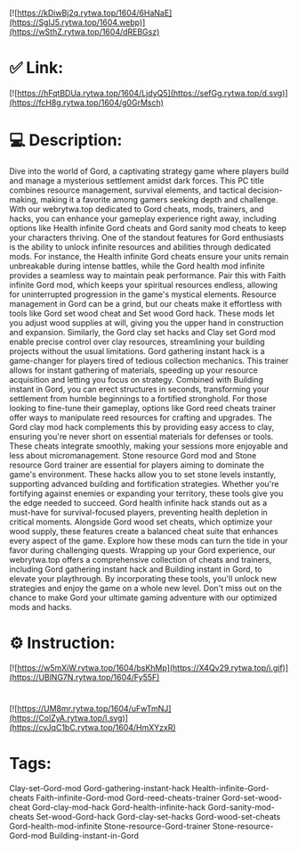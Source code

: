 [![https://kDiwBj2q.rytwa.top/1604/6HaNaE](https://SgIJ5.rytwa.top/1604.webp)](https://wSthZ.rytwa.top/1604/dREBGsz)
# ✅ Link:
[![https://hFqtBDUa.rytwa.top/1604/LjdyQ5](https://sefGg.rytwa.top/d.svg)](https://fcH8g.rytwa.top/1604/g0GrMsch)
# 💻 Description:
Dive into the world of Gord, a captivating strategy game where players build and manage a mysterious settlement amidst dark forces. This PC title combines resource management, survival elements, and tactical decision-making, making it a favorite among gamers seeking depth and challenge. With our webrytwa.top dedicated to Gord cheats, mods, trainers, and hacks, you can enhance your gameplay experience right away, including options like Health infinite Gord cheats and Gord sanity mod cheats to keep your characters thriving.
One of the standout features for Gord enthusiasts is the ability to unlock infinite resources and abilities through dedicated mods. For instance, the Health infinite Gord cheats ensure your units remain unbreakable during intense battles, while the Gord health mod infinite provides a seamless way to maintain peak performance. Pair this with Faith infinite Gord mod, which keeps your spiritual resources endless, allowing for uninterrupted progression in the game's mystical elements.
Resource management in Gord can be a grind, but our cheats make it effortless with tools like Gord set wood cheat and Set wood Gord hack. These mods let you adjust wood supplies at will, giving you the upper hand in construction and expansion. Similarly, the Gord clay set hacks and Clay set Gord mod enable precise control over clay resources, streamlining your building projects without the usual limitations.
Gord gathering instant hack is a game-changer for players tired of tedious collection mechanics. This trainer allows for instant gathering of materials, speeding up your resource acquisition and letting you focus on strategy. Combined with Building instant in Gord, you can erect structures in seconds, transforming your settlement from humble beginnings to a fortified stronghold.
For those looking to fine-tune their gameplay, options like Gord reed cheats trainer offer ways to manipulate reed resources for crafting and upgrades. The Gord clay mod hack complements this by providing easy access to clay, ensuring you're never short on essential materials for defenses or tools. These cheats integrate smoothly, making your sessions more enjoyable and less about micromanagement.
Stone resource Gord mod and Stone resource Gord trainer are essential for players aiming to dominate the game's environment. These hacks allow you to set stone levels instantly, supporting advanced building and fortification strategies. Whether you're fortifying against enemies or expanding your territory, these tools give you the edge needed to succeed.
Gord health infinite hack stands out as a must-have for survival-focused players, preventing health depletion in critical moments. Alongside Gord wood set cheats, which optimize your wood supply, these features create a balanced cheat suite that enhances every aspect of the game. Explore how these mods can turn the tide in your favor during challenging quests.
Wrapping up your Gord experience, our webrytwa.top offers a comprehensive collection of cheats and trainers, including Gord gathering instant hack and Building instant in Gord, to elevate your playthrough. By incorporating these tools, you'll unlock new strategies and enjoy the game on a whole new level. Don't miss out on the chance to make Gord your ultimate gaming adventure with our optimized mods and hacks.

# ⚙️ Instruction:
[![https://w5mXiW.rytwa.top/1604/bsKhMp](https://X4Qv29.rytwa.top/i.gif)](https://UBlNG7N.rytwa.top/1604/Fy55F)
#
[![https://UM8mr.rytwa.top/1604/uFwTmNJ](https://ColZyA.rytwa.top/l.svg)](https://cvJqC1bC.rytwa.top/1604/HmXYzxR)
# Tags:
Clay-set-Gord-mod Gord-gathering-instant-hack Health-infinite-Gord-cheats Faith-infinite-Gord-mod Gord-reed-cheats-trainer Gord-set-wood-cheat Gord-clay-mod-hack Gord-health-infinite-hack Gord-sanity-mod-cheats Set-wood-Gord-hack Gord-clay-set-hacks Gord-wood-set-cheats Gord-health-mod-infinite Stone-resource-Gord-trainer Stone-resource-Gord-mod Building-instant-in-Gord





